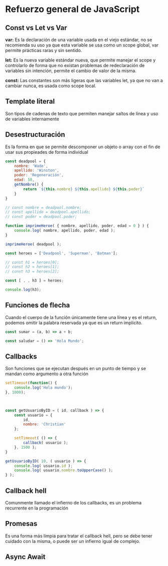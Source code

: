 # Refuerzo general de JavaScript

## Const vs Let vs Var
**var:** Es la declaración de una variable usada en el viejo estándar, no se recomienda su uso ya que esta variable se usa como un scope global, var permite prácticas raras y sin sentido.

**let:** Es la nueva variable estándar nueva, que permite manejar el scope y controlarlo de forma que no existan problemas de redeclaración de variables sin intención, permite el cambio de valor de la misma.

**const:** Las constantes son más ligeras que las variables let, ya que no van a cambiar nunca, es usada como scope local.

## Template literal
Son tipos de cadenas de texto que permiten manejar saltos de línea y uso de variables internamente

## Desestructuración
Es la forma en que se permite descomponer un objeto o array con el fin de usar sus propieades de forma individual

```JavaScript
const deadpool = {
	nombre: 'Wade',
	apellido: 'Winston',
	poder: 'Regeneración',
	edad: 50,
	getNombre() {
		return `${this.nombre} ${this.apellido} ${this.poder}`
	}
}

// const nombre = deadpool.nombre;
// const apellido = deadpool.apellido;
// const poder = deadpool.poder;

function imprimeHeroe( { nombre, apellido, poder, edad = 0 } ) {
	console.log( nombre, apellido, poder, edad );
}

imprimeHeroe( deadpool );

const heroes = ['Deadpool', 'Superman', 'Batman'];

// const h1 = heroes[0];
// const h2 = heroes[1];
// const h3 = heroes[2];

const [ , , h3 ] = heroes;

console.log(h3);
```

## Funciones de flecha
Cuando el cuerpo de la función únicamente tiene una línea y es el return, podemos omitir la palabra reservada ya que es un return implícito.

```JavaScript
const sumar = (a, b) => a + b;

const saludar = () => 'Hola Mundo';
```


## Callbacks
Son funciones que se ejecutan después en un punto de tiempo y se mandan como argumento a otra función

```JavaScript
setTimeout(function() {
	console.log('Hola mundo');
}, 1000);

  

const getUsuarioByID = ( id, callback ) => {
	const usuario = {
		id,
		nombre: 'Christian'
	};

	setTimeout( () => {
		callback( usuario );
	}, 1500 );
}

getUsuarioByID( 10, ( usuario ) => {
	console.log( usuario.id );
	console.log( usuario.nombre.toUpperCase() );
} );
```

## Callback hell
Comunmente llamado el infierno de los callbacks, es un problema recurrente en la programación

## Promesas
Es una forma más limpia para tratar el callback hell, pero se debe tener cuidado con la misma, o puede ser un infierno igual de complejo.

## Async Await
